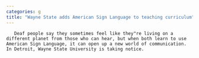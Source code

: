 ```yaml
---
categories: g
title: "Wayne State adds American Sign Language to teaching curriculum"
---
```


      
      

      
       Deaf people say they sometimes feel like they"re living on a different planet from those who can hear, but when both learn to use American Sign Language, it can open up a new world of communication. In Detroit, Wayne State University is taking notice.
    